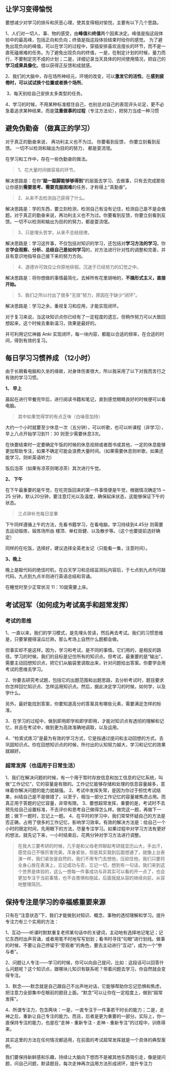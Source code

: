 ## 让学习变得愉悦

要想减少对学习的排斥和厌恶心理，使其变得相对愉悦，主要有以下几个思路。

1、人们对一切人、事、物的感受，由**峰值**和**终值**两个因素决定。峰值是指这段体验中的最高峰，包括正向和负向；终值是指这段体验结束时给你的感觉。
	为了避免出现负向的峰值，可以在学习的过程中，穿插安排喜欢且擅长的环节，而不是一直死磕艰难的任务。为了避免出现负向的终值，一是，在制定计划的时候，量力而行，不要制定完不成的计划；二是，详细记录当天具体的时间使用情况，把自己的**学习成果具像化**，借以获得正反馈和成就感。

​	2、我们的大脑中，存在场所神经元，环境的改变，可以**激发它的活性**。在**感到疲倦时，可以试试换个位置或者换个场所**。

​	3、每天别给自己安排太多类型的任务。

​	4、学习的时候，不用某种标准框住自己，也别总对自己的表现评头论足，更不必急着追求某种结果，而是**注重做事的过程**（专注方法论），把努力当成一种习惯

## 避免伪勤奋 （做真正的学习）

对于真正的勤奋来说，
再功利主义也不为过。
你要看到反馈，
你要立刻看到反馈。
一切不以检测和输出为目的的努力，
都是耍流氓。

在学习和工作中，存在一些伪勤奋的做法。

> 1、花大量时间做容易的环节。

解决思路是：在你“**踮一踮脚能够够得到**”的层面去学习、去做事，只有去完成那些让你感到**需要思考、需要克服困难**的任务，才称得上“真勤奋”。

> 2、从来不去检测自己获得了什么。

解决思路是：学的东西，要立刻检测，检测自己有没有记住，检测自己是不是会做题。对于真正的勤奋来说，再功利主义也不为过。你要看到反馈，你要立刻看到反馈。一切不以检测和输出为目的的努力，都是耍流氓。

> 3、只是埋头苦学，从来不总结规律。

解决思路是：学习这件事，不仅包括对知识的学习，还包括对**学习方法的学习**。你要**学会观察、分析、总结自己是如何学习**的，对方法进行针对性的调整和完善，并且有意识地指导自己接下来的努力方向。

> 4、道德许可效应让你原地徘徊，沉迷于已经努力的幻觉之中。

解决思路是：将你想做的事情最简化，去掉所有花里胡哨的，**不搞形式主义，直接开始。**

> 5、我们之所以付出了很多“无效”努力，原因在于缺少“闭环”。

解决思路是：学习之余，重视复习和应用，才能实现闭环。

对于复习来说，当这块知识点你已经有了一定程度的遗忘，但稍作努力可以大致回想起来，这个时候去重新温习，效果是最好的。

并可利用记忆神器 Anki 实现闭环，每一块内容，都能以合适的频率，在合适的时间，得到有效的复习。

## 每日学习习惯养成 （12小时）

由于长期看电脑和久坐的缘故，对身体伤害很大，所以我采用了以下对我而言行之有效的学习习惯。

**1、 早上**

晨起在进行早餐完毕后，进行阅读书籍和笔记，直到感觉眼睛良好的时候便可以看电脑。

>  其中如果觉得学的有点乏味（白噪音加持）

大约一个小时就要至少休息一次（五分钟），可以听歌，也可以听课程（非学习），早上八点开始学习到11：30 则至少需要休息3次。

在快要结束时一定要确定午饭的时候的休息视频或者图书或其他，一定的休息能够更加帮助专注，如果不确定可能会浪费大量时间。（如果需要休息则听歌，如果还能学习，则听英语听力）

饭后泡茶（如果有凉茶则喝凉茶）其次进行午觉。

**2、 下午**

在下午最重要的是午觉，在吃完饭回来的第一件事情便是午觉，根据情况确定15 ~ 25 分钟，默认20分钟，要注意灯光以及温度，确保起床状态，这能够保证下午的状态。

> 三点钟补充每日坚果

下午同样遵循上午的方法，先看书籍学习，在看电脑，学习持续到4.45分 则需要去运动锻炼，锻炼场所由 楼顶、单杠街健、以及散步等。（这个也要提前选好确定）

同样的在吃饭，选择好，建议选择全英老友记（只能看一集，注意时间）。

**3、晚上**

晚上是敲代码的绝佳时机，在白天学习和总结监测玩内容后，于七点到九点均可敲代码，九点到九点半则进行英语总结和背诵。

在睡觉时至少正常状况 11：10就需要上床。

## 考试冠军（如何成为考试高手和超常发挥）

### 考试的思维

1、一直以来，我们的学习模式，是先埋头苦读，然后再去考试。我们的习惯思维是，只要掌握得滚瓜烂熟，那么考场上自然什么题都会做。

但事实却不是这样。因为，学习和考试，是不同的事情。它们用的，是相反的路径。学习的时候，我们的目标是记住所有的知识点。但考试，最重要的是“输出”，需要主动回想知识点，把它们从脑袋里调取出来，针对问题给出答案。你要学会用考试的思维去学习。

2、你要去研究考试题，包括它的出题范围和出题思路，去分析考试时，题目要求你怎样回忆知识点、怎样运用知识点。然后，据此决定学习的时候，如何学，以及学什么。

另外，最好能找到答案，你要知道高分的答案具有哪些元素，需要满足怎样的标准。

3、在学习的过程中，做到即用即学和即学即用，才能对知识点有透彻的理解和记忆，并且在考试中，做到更为高效准确地调取，以及运用。

4、“检索式练习”是最为有效的学习方式，它是指通过提问和主动回想的方式，去巩固知识点。你在回想知识点的时候，所付出的认知努力越大，学习和记忆的效果就越好。

### 超常发挥（也适用于日常生活）

1、我们在解决问题的时候，有一个用于暂时存放信息和加工信息的记忆系统，叫做“工作记忆”，它的容量是有限的。工作记忆能够存储和处理的信息容量越多，意味着你解决问题的能力就越强。
2、考试中发挥失常，是因为你过于担忧考试结果，纠结自己是不是做错了，以至于，相当一部分工作记忆的容量被焦虑占用。而真正用于答题的记忆容量，非常有限。
3、要想超常发挥，重要的是，考试时不去预先给自己设置标准，不去评价和思考自己做得怎么样。做完这一题，再做下一题；做下一题时，忘记上一题。
4、在平时的学习中，我们常常怀疑自己的方法是否正确，占用了很多的工作记忆，影响学习效率。有效的解决方法是：给自己一个小时的限定时间，先用眼下的方法，尽量专注学习。如果过程中对学习方法有更好的想法，就先记下来，一小时结束后，花两分钟对学习方法进行调整。

> 在我大三要考研的时候，几乎是和父母老师聊起考研就亚历山大，手出汗，感觉自己不够厉害完美，浑身紧张，但是其实我到后面想通了，就像上台表演一样，我们紧张是自然的，我们不用专门去想他，压抑住他，我们只要将全身心放在表演上，忘记成功与否，忘记一切，想到有一句话，我们来到这个世界是体验的，这么一想每一件事成功与非其实可以看的开一点了，也会更加专注于当前事情，也不会畏惧和拖延，后面我就从容的继续向前，从容地整理简历。

## 保持专注是学习的幸福感重要来源

只有在“注意状态”下，我们才能做到对知识、概念、事物的透彻理解和学习。提升专注力有三个实用的方法：

1、互动——听课时默默重复老师某句话中的关键词，主动地有选择地记笔记；记忆东西时出声背诵，或者用笔不时地写写划划；看书时寻找“句眼”进行划线。做事的时候，不要让自己停留于“旁观者”的角色，要去主动进行“互动”，成为一个“参与者”。

2、问题让人专注——学习的时候，你可以向自己提问，比如：这段话可以回答什么问题呢？这个知识点，跟哪块儿知识有联系呢？带着问题去学习，你自然就会变得专注。

3、默念——默念就是自己跟自己不出声地对话，它能够帮助你忘记恐惧和焦虑，把注意力全部集中在眼前的题目上面。“默念”可以让你在一定程度上，做到“超常发挥”。

4、所谓专注力，包含两块：一是，一直专注于一件事若干时长的能力；二是，走神之后，重新让自己专注的能力。而且，后者是更为重要的一部分。实际上，你一直保持专注的能力，也是在“走神 - 重新专注 - 走神 - 重新专注”的过程中，训练得来。

其实这里的方法在任何情况都适用，在前面的考试超常发挥就是一个具体的典型案例。

我们要保持新鲜感和乐趣，持续让大脑向下想而不是被其他东西吸引走，像是提问题，问自己问题，默读题目，每次走神再次运用方法形成闭环，提升专注力

##

